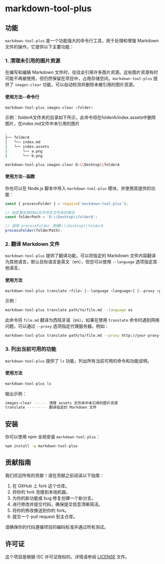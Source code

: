 # markdown-tool-plus

## 功能

`markdown-tool-plus` 是一个功能强大的命令行工具，用于处理和增强 Markdown 文件的操作。它提供以下主要功能：

### 1. 清理未引用的图片资源

在编写和编辑 Markdown 文件时，往往会引用许多图片资源。这些图片资源有时可能不再被使用，但仍然保留在项目中，占用存储空间。`markdown-tool-plus` 提供了 `images-clear` 功能，可以自动检测并删除未被引用的图片资源。

#### 使用方法--命令行

```sh
markdown-tool-plus images-clear <folder>
```

示例：folderA文件夹的目录如下所示，此命令将在folderA/index.assets中删除图片，在index.md文件中未引用的图片

~~~bash
.
├── folderA
│   └── index.md
|   └── index.assets
|       └── a.png
|       └── b.png
~~~

```sh
markdown-tool-plus images-clear D:\\Desktop\\folderA
```



#### 使用方法--函数

你也可以在 Node.js 脚本中导入 `markdown-tool-plus` 模块，并使用其提供的功能：

```js
const { processFolder } = require('markdown-tool-plus');

// 指定要处理的md文件所在文件夹的路径
const folderPath = 'D:\\Desktop\\folderA';

// 调用 processFolder 清理D:\\Desktop\\folderA
processFolder(folderPath);
```



### 2. 翻译 Markdown 文件

`markdown-tool-plus` 提供了翻译功能，可以将指定的 Markdown 文件内容翻译为其他语言。默认目标语言是英文（en），但您可以使用 `--language` 选项指定其他语言。

#### 使用方法

```sh
markdown-tool-plus translate <file> [--language <language>] [--proxy <proxy>]
```

示例：

```sh
markdown-tool-plus translate path/to/file.md --language es
```

此命令将 `file.md` 翻译为西班牙语（es）。如果在使用 `translate` 命令时遇到网络问题，可以通过 `--proxy` 选项指定代理服务器。例如：

```sh
markdown-tool-plus translate path/to/file.md --proxy http://your-proxy-server:port
```



### 3. 列出当前可用的功能

`markdown-tool-plus` 提供了 `ls` 功能，列出所有当前可用的命令和功能说明。

#### 使用方法

```sh
markdown-tool-plus ls
```

输出示例：

```sh
images-clear ------ 清理 assets 文件夹中未引用的图片资源
translate --------- 翻译指定的 Markdown 文件
```



## 安装

你可以使用 npm 全局安装 `markdown-tool-plus`：

```sh
npm install -g markdown-tool-plus
```



## 贡献指南

我们欢迎所有的贡献！请在贡献之前阅读以下指南：

1. 在 GitHub 上 fork 这个仓库。
2. 将你的 fork 克隆到本地机器。
3. 为你的新功能或 bug 修复创建一个新分支。
4. 进行修改并提交代码，确保提交信息清晰简洁。
5. 将你的修改推送到你的 fork。
6. 提交一个 pull request 到主仓库。

请确保你的代码遵循项目的编码标准并通过所有测试。



## 许可证

这个项目是根据 ISC 许可证授权的。详情请参阅 [LICENSE](./LICENSE) 文件。
